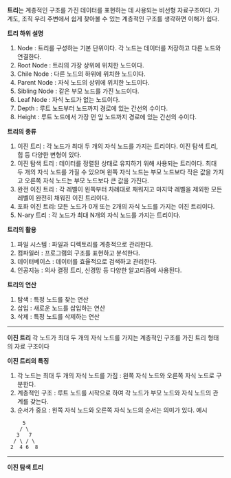 **트리**는 계층적인 구조를 가진 데이터를 표현하는 데 사용되는 비선형 자료구조이다.
가계도, 조직 우리 주변에서 쉽게 찾아볼 수 있는 계층적인 구조를 생각하면 이해가 쉽다.

**트리 하위 설명** 
1. Node : 트리를 구성하는 기본 단위이다. 각 노드는 데이터를 저장하고 다른 노드와 연결한다.
2. Root Node : 트리의 가장 상위에 위치한 노드이다.
3. Chile Node : 다른 노드의 하위에 위치한 노드이다.
4. Parent Node : 자식 노드의 상위에 위치한 노드이다.
5. Sibling Node : 같은 부모 노드를 가진 노드이다.
6. Leaf Node : 자식 노드가 없는 노드이다.
7. Depth : 루트 노드부터 노드까지 경로에 있는 간선의 수이다.
8. Height : 루트 노드에서 가장 먼 잎 노드까지 경로에 있는 간선의 수이다.

**트리의 종류**
1. 이진 트리 : 각 노드가 최대 두 개의 자식 노드를 가지는 트리이다. 이진 탐색 트리, 힙 등 다양한 변형이 있다.
2. 이진 탐색 트리 : 데이터를 정렬된 상태로 유지하기 위해 사용되는 트리이다. 최대 두 개의 자식 노드를 가질 수 있으며 왼쪽 자식 노드는 부모 노드보다 작은 값을 가지고 오른쪽 자식 노드는 부모 노드보다 큰 값을 가진다.
3. 완전 이진 트리 : 각 레벨이 왼쪽부터 차례대로 채워지고 마지막 레벨을 제외한 모든 레벨이 완전히 채워진 이진 트리이다.
4. 포화 이진 트리: 모든 노드가 0개 또는 2개의 자식 노드를 가지는 이진 트리이다.
5. N-ary 트리 : 각 노드가 최대 N개의 자식 노드를 가지는 트리이다.

**트리의 활용**
1. 파일 시스템 : 파일과 디렉토리를 계층적으로 관리한다.
2. 컴파일러 : 프로그램의 구조를 표현하고 분석한다.
3. 데이터베이스 : 데이터를 효율적으로 검색하고 관리한다.
4. 인공지능 : 의사 결정 트리, 신경망 등 다양한 알고리즘에 사용된다.

**트리의 연산**
1. 탐색 : 특정 노드를 찾는 연산
2. 삽입 : 새로운 노드를 삽입하는 연산
3. 삭제 : 특정 노드를 삭제하는 연산
--------------------------------------------------------------------------
**이진 트리**
각 노드가 최대 두 개의 자식 노드를 가지는 계층적인 구조를 가진 트리 형태의 자료 구조이다

**이진 트리의 특징**
1. 각 노드는 최대 두 개의 자식 노드를 가짐 : 왼쪽 자식 노드와 오른쪽 자식 노드로 구분한다.
2. 계층적인 구조 : 루트 노드를 시작으로 하여 각 노드가 부모 노드와 자식 노드의 관계를 갖는다.
3. 순서가 중요 : 왼쪽 자식 노드와 오른쪽 자식 노드의 순서는 의미가 있다.
예시
```
     5
    / \
   3   7
  / \ / \
 2  4 6  8
```
--------------------------------------------------------------------------
**이진 탐색 트리**